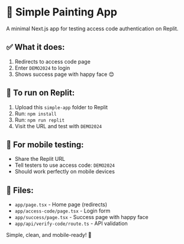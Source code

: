 # 🎨 Simple Painting App

A minimal Next.js app for testing access code authentication on Replit.

## ✅ What it does:
1. Redirects to access code page
2. Enter `DEMO2024` to login
3. Shows success page with happy face 😊

## 🚀 To run on Replit:
1. Upload this `simple-app` folder to Replit
2. Run: `npm install`
3. Run: `npm run replit`
4. Visit the URL and test with `DEMO2024`

## 📱 For mobile testing:
- Share the Replit URL
- Tell testers to use access code: `DEMO2024`
- Should work perfectly on mobile devices

## 🔧 Files:
- `app/page.tsx` - Home page (redirects)
- `app/access-code/page.tsx` - Login form
- `app/success/page.tsx` - Success page with happy face
- `app/api/verify-code/route.ts` - API validation

Simple, clean, and mobile-ready! 🎉